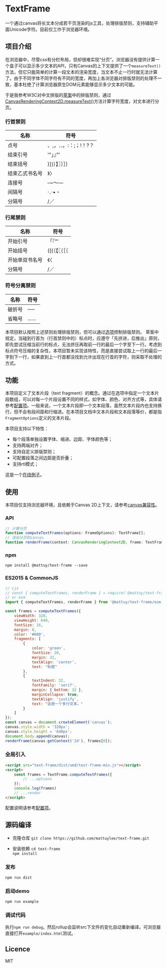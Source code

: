 # TextFrame
一个通过canvas将长文本分成若干页渲染的js工具，处理排版禁则，支持辅助平面Unicode字符。目前仅工作于浏览器环境。

## 项目介绍
在浏览器中，尽管css有分栏布局，但却很难实现“分页”。浏览器没有提供计算一个盒子可以显示多少文本的API，只有Canvas的上下文提供了一个`measureText()`方法，但它只能简单的计算一段文本的渲染宽度，当文本不止一行时就无法计算了。由于不同字体不同字符有不同的宽度，再加上各浏览器对排版禁则的处理不一致，基本杜绝了计算浏览器原生DOM元素能够显示多少文本的可能。

于是我参考W3C对中文排版的[草案](https://www.w3.org/TR/2020/WD-clreq-20201001/#prohibition_rules_for_line_start_end)中的排版禁则，通过[CanvasRenderingContext2D.measureText()](https://developer.mozilla.org/zh-CN/docs/Web/API/CanvasRenderingContext2D/measureText)方法计算字符宽度，对文本进行分页。

### 行首禁则
|  名称 |  符号  |
| ---- | ------ |
| 点号           |   、,，.．。:：;；!！?？  |
| 结束引号        |  '"」』”’              |
| 结束括号        | )]}）】〗〕］｝         |
| 结束乙式书名号   | 》〉                   |
| 连接号         | –~～—                  |
| 间隔号         | ·．‧•・                 |
| 分隔号         | /／                    |

### 行尾禁则
|  名称 |  符号  |
| ---- | ------ |
| 开始引号        |  「『“‘                 |
| 开始括号        |  ([{（【〖〔［〔         |
| 开始单双书名号   | 《〈                    |
| 分隔号         | /／                     |

### 符号分离禁则
|  名称  |  符号  |
| ----  | ------ |
| 破折号 | ──     |
| 省略号 | ……     |

本项目默认按照上述禁则处理排版禁则，但可以通过[选项](https://mattuylee.github.io/text-frame/zh/options.md)控制排版禁则。
草案中规定，当碰到行首为（行首禁则中的）标点时，应遵守「先挤进，后推出」原则，即先尝试压缩当前行的标点，无法挤压再取前一行的最后一个字至下一行。考虑到标点符号压缩的复杂性，本项目暂未实现该特性，而是直接尝试取上一行的最后一字到下一行，如果直到上一行首都没找到允许出现在行首的字符，则采取不处理的方式。

## 功能
本项目定义了文本片段（text fragment）的概念。通过在选项中指定一个文本片段数组，可以对每一个片段设置不同的样式，如字体、颜色、对齐方式等，具体请参考[配置项](https://mattuylee.github.io/text-frame/zh/options.md)。一般来说，一个文本片段即一个文本段落，虽然文本片段内也支持换行，但不会有段间距和行缩进。在本项目文档中文本片段和文本段落等价，都是指`FragmentOptions`定义的文本片段。

本项目支持以下特性：
* 每个段落单独设置字体、缩进、边距、字体颜色等；
* 支持两端对齐；
* 支持自定义排版禁则；
* 可配置段落之间边距是否折叠；
* 支持rtl模式；

这是一个[在线例子](https://mattuylee.github.io/text-frame/zh/example.html)。

## 使用
本项目仅支持浏览器环境，且依赖于Canvas 2D上下文，请参考[canvas兼容性](https://caniuse.com/?search=canvas)。

### API
```typescript
// 计算分页
function computeTextFrames(options: FrameOptions): TextFrame[];
// 渲染分页到canvas
function renderFrame(context: CanvasRenderingContext2D, frame: TextFrame, clear: boolean): void;
```

### npm
`npm install @mattuy/text-frame --save`
### ES2015 & CommonJS
```javascript
// cjs
// const { computeTextFrames, renderFrame } = require('@mattuy/text-frame');
// or esm
import { computeTextFrames, renderFrame } from '@mattuy/text-frame/esm';

const frames = computeTextFrames({
    viewWidth: 320,
    viewHeight: 640,
    fontSize: 16,
    margin: 8,
    color: '#000',
    fragments: [
        {
            color: 'green',
            fontSize: 20,
            margin: 32,
            textAlign: 'center',
            text: "标题"
        },
        {
            textIndent: 32,
            fontFamily: 'serif',
            margin: { bottom: 32 },
            marginCollapse: true,
            textAlign: 'justify',
            text: "这是一个多行文本。"
        }
    ]
});
const canvas = document.createElement('canvas');
canvas.style.width = '320px';
canvas.style.height = '640px';
document.body.append(canvas);
renderFrame(canvas.getContext('2d'), frames[0]);
```

### 全局引入
```html
<script src="text-frame/dist/umd/text-frame-min.js"></script>
<script>
    const frames = TextFrame.computeTextFrames({
        // ...options
    });
    console.log(frames)
    // ...render
</script>
```

配置说明请参考[配置项](https://mattuylee.github.io/text-frame/zh/options.md)。


## 源码编译
* 克隆仓库
`git clone https://github.com/mattuylee/text-frame.git`

* 安装依赖
`cd text-frame`  
`npm install`

### 发布
`npm run dist`

### 启动demo
`npm run example`

### 调试代码
执行`npm run debug`，然后rollup会监听src下文件的变化自动重新编译。可浏览器直接打开`example/index.html`测试。


## Licence
MIT